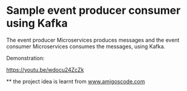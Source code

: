 # Sample event producer consumer using Kafka

The event producer Microservices produces messages and the event consumer Microservices consumes the messages, using Kafka.

Demonstration:

https://youtu.be/wdocu24ZcZk

** the project idea is learnt from www.amigoscode.com
